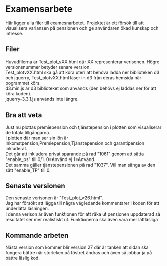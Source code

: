 # Examensarbete
Här ligger alla filer till examesnarbetet. Projektet är ett försök till att visualisera variansen på pensionen och ge användaren ökad 
kunskap och intresse.
## Filer
Huvudfilerna är Test_plot_vXX.html där XX representerar verisonen. Högre versionsnummer betyder senare version.</br>
Test_plotvXX.html ska gå att köra uten att behöva ladda ner biblioteken d3 och jquerry, Test_plotvXX.html läser in d3 från deras hemsida 
när pogrammet körs.</br>
d3.min.js är d3 biblioteket som används (den behövs ej laddas ner för att köra koden).</br>
jquerry-3.3.1.js används inte längre.
## Bra att veta
Just nu plottas premiepension och tjänstepension i plotten som visualiserar de totala tillgångarna.</br>
I plotten där man ser sin lön är Inkomstpension,Premiepension,Tjänstepension och garantipension inkluderat.</br>
Det går att inkludera privat sparande på rad "1061" genom att sätta "enable_ps" till 0/1. 0=Använd ej 1=Använd.</br>
Det samma gäller tjänstepensionen på rad "1037". Vill man sänga av den sätt "enable_TP" till 0.</br>
## Senaste versionen
Den senaste verisonen är "Test_plot_v26.html".</br>
Jag har försökt att lägga till några vägledande kommentarer i koden för att underlätta läsningen. </br>
I denna verison är även funktionen för att räka ut pensionen uppdaterad så resultatet ser mer realistiskt ut.
Funktionerna ska även vara mer lättläsliga 
## Kommande arbeten
Nästa version som kommer blir version 27 där är tanken att sidan ska fungera bättre när storleken på föstret ändras och även så jobbar ja på bättre läslig kod.
